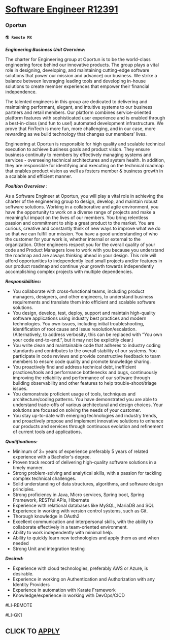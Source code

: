 # [Software Engineer R12391](https://www.remotewlb.com/apply/software-engineer-r12391)  
### Oportun  
#### `🌎 Remote MX`  

**_Engineering Business Unit Overview:_**

The charter for Engineering group at Oportun is to be the world-class engineering force behind our innovative products. The group plays a vital role in designing, developing, and maintaining cutting-edge software solutions that power our mission and advance) our business. We strike a balance between leveraging leading tools and developing in-house solutions to create member experiences that empower their financial independence.

The talented engineers in this group are dedicated to delivering and maintaining performant, elegant, and intuitive systems to our business partners and retail members. Our platform combines service-oriented platform features with sophisticated user experience and is enabled through a best-in-class (and fun to use!) automated development infrastructure. We prove that FinTech is more fun, more challenging, and in our case, more rewarding as we build technology that changes our members’ lives.

Engineering at Oportun is responsible for high quality and scalable technical execution to achieve business goals and product vision. They ensure business continuity to members by effectively managing systems and services - overseeing technical architectures and system health. In addition, they are responsible for identifying and executing on the technical roadmap that enables product vision as well as fosters member & business growth in a scalable and efficient manner.

**_Position Overview_** :

As a Software Engineer at Oportun, you will play a vital role in achieving the charter of the engineering group to design, develop, and maintain robust software solutions. Working in a collaborative and agile environment, you have the opportunity to work on a diverse range of projects and make a meaningful impact on the lives of our members. You bring relentless passion and commitment to ship a great product to the market. You are curious, creative and constantly think of new ways to improve what we do so that we can fulfill our mission. You have a good understanding of who the customer for your work is, whether internal or external to the organization. Other engineers respect you for the overall quality of your code and Product Managers love to work with you because you understand the roadmap and are always thinking ahead in your design. This role will afford opportunities to independently lead small projects and/or features in our product roadmap and continue your growth towards
independently accomplishing complex projects with multiple dependencies.

**_Responsibilities:_**

  * You collaborate with cross-functional teams, including product managers, designers, and other engineers, to understand business requirements and translate them into efficient and scalable software solutions.
  * You design, develop, test, deploy, support and maintain high-quality software applications using industry best practices and modern technologies. You own issues, including initial troubleshooting, identification of root cause and issue resolution/escalation.(Alternatively, to address verbosity, this can be replaced with “You own your code end-to-end.”, but it may not be explicitly clear.)
  * You write clean and maintainable code that adheres to industry coding standards and contributes to the overall stability of our systems. You participate in code reviews and provide constructive feedback to team members to ensure code quality and promote knowledge sharing.
  * You proactively find and address technical debt, inefficient practices/tools and performance bottlenecks and bugs, continuously improving the reliability and performance of our software through building observability and other features to help trouble-shoot/triage issues.
  * You demonstrate proficient usage of tools, techniques and architecture/coding patterns. You have demonstrated you are able to understand trade-offs of various architectural and design choices. Your solutions are focused on solving the needs of your customer.
  * You stay up-to-date with emerging technologies and industry trends, and proactively propose and implement innovative solutions to enhance our products and services through continuous evolution and refinement of current tools and applications.

**_Qualifications:_**

  * Minimum of 3+ years of experience preferably 5 years of related experience with a Bachelor's degree.
  * Proven track record of delivering high-quality software solutions in a timely manner.
  * Strong problem-solving and analytical skills, with a passion for tackling complex technical challenges.
  * Solid understanding of data structures, algorithms, and software design principles.
  * Strong proficiency in Java, Micro services, Spring boot, Spring Framework, RESTful APIs, Hibernate
  * Experience with relational databases like MySQL, MariaDB and SQL
  * Experience in working with version control systems, such as Git.
  * Thorough knowledge in OAuth2
  * Excellent communication and interpersonal skills, with the ability to collaborate effectively in a team-oriented environment.
  * Ability to work independently with minimal help.
  * Ability to quickly learn new technologies and apply them as and when needed
  * Strong Unit and integration testing

**_Desired:_**

  * Experience with cloud technologies, preferably AWS or Azure, is desirable.
  * Experience in working on Authentication and Authorization with any Identity Providers
  * Experience in automation with Karate Framework
  * Knowledge/experience in working with DevOps/CICD

#LI-REMOTE

#LI-GK1

  
## CLICK TO [APPLY](https://www.remotewlb.com/apply/software-engineer-r12391)

